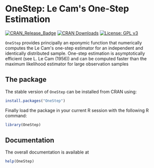 # OneStep: Le Cam's One-Step Estimation

[![CRAN_Release_Badge](https://www.r-pkg.org/badges/version-ago/OneStep)](https://cran.r-project.org/package=OneStep) [![CRAN Downloads](https://cranlogs.r-pkg.org/badges/OneStep)](https://cran.r-project.org/package=OneStep) [![License: GPL v3](https://img.shields.io/badge/License-GPLv3-blue.svg)](https://www.gnu.org/licenses/gpl-3.0)

`OneStep` provides principally an eponymic function that numerically computes the Le Cam's one-step estimator for an independent and identically distributed sample. 
One-step estimation is asymptotically efficient (see L. Le Cam (1956)) and can be computed faster than the maximum likelihood estimator for large observation samples

## The package

The stable version of `OneStep` can be installed from CRAN using:

``` r
install.packages("OneStep")
```

Finally load the package in your current R session with the following R command:

``` r
library(OneStep)
```

## Documentation

The overall documentation is available at

``` r
help(OneStep)
```

